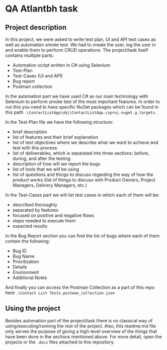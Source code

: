 # QA Atlantbh task


## Project description

In this project, we were asked to write test plan, UI and API test cases as well as automation smoke test. We had to create the user, log the user in and enable them to perform CRUD operations. The project/task itself contains multiple parts:
- Automation script written in C# using Selenium
- Test-Plan
- Test-Cases (UI and API)
- Bug report
- Postman collection


In the automation part we have used C# as our main technology with Selenium to perform smoke test of the most important features. In order to run this you need to have specific NuGet packages which can be found in this path `.\ContactListApp\obj\ContactListApp.csproj.nuget.g.targets`.

In the Test-Plan file we have the following structure:
- brief description
- list of features and their brief explanation
- list of test objectives where we describe what we want to achieve and test with this process
- list of deliverables, which is separated into three sections: before, during, and after the testing
- description of how will we report the bugs
- list of tools that we will be using
- list of questions and things to discuss regarding the way of how the product works (list of things to discuss with Product Owners, Project Managers, Delivery Managers, etc.)

In the Test-Cases part we will list test cases in which each of them will be:
- described thoroughly
- separated by features
- focused on positive and negative flows
- steps needed to execute them
- expected results

In the Bug Report section you can find the list of bugs where each of them contain the following:
- Bug ID
- Bug Name
- Prioritization
- Details
- Environment
- Additional Notes

And finally you can access the Postman Collection as a part of this repo here `.\Contact List Tests.postman_collection.json`



## Using the project

Besides automation part of the project/task there is no classical way of using/executing/running the rest of the project. Also, this readme.md file only serves the purpose of giving a high-level overview of the things that have been done in the sections mentioned above. For more detail, open the projects or the `.docx` files attached to this repository.